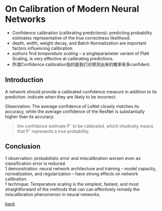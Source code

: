 # On Calibration of Modern Neural Networks
- Confidence calibration (calibrating predictions):  predicting probability estimates representative of the true correctness likelihood.
- depth, width, weight decay, and Batch Normalization are important factors influencing calibration.
- authors find *temperature scaling* – a singleparameter variant of Platt Scaling, is very effective at calibrating predictions.
- 所谓Confidence calibration指的是我们对预测出来的概率有多confident.

## Introduction
A network should provide a calibrated confidence measure in addition to its prediction:  indicate when they are likely to be incorrect. 

Observation: The average confidence of LeNet closely matches its accuracy, while the average confidence of the ResNet is substantially higher than its accuracy. 

> the confidence estimate Pˆ to be calibrated, which intuitively means that Pˆ represents a true probability.

## Conclusion
1 observation: probabilistic error and miscalibration worsen even as classification error is reduced. <br>
1 demonstration: neural network architecture and training – model capacity, normalization, and regularization – have strong effects on network calibration. <br>
1 technique: Temperature scaling is the simplest, fastest, and most straightforward of the methods that can can effectively remedy the miscalibration phenomenon in neural networks.

[back](https://github.com/YHJYH/Machine_Learning/blob/main/projects/Master_Thesis/papers/111.md#content)
